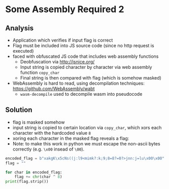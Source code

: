 # Some Assembly Required 2

## Analysis
- Application which verifies if input flag is correct
- Flag must be included into JS source code (since no http request is executed)
- faced with obfuscated JS code that includes web assembly functions
  - Deobfuscation via http://jsnice.org/
  - Input string is copied character by character via web assembly function `copy_char`
  - Final string is then compared with flag (which is somehow masked)
- WebAssembly is hard to read, using decompilation techniques: https://github.com/WebAssembly/wabt
  - `wasm-decompile` used to decompile wasm into pseudocode

## Solution
- flag is masked somehow
- input string is copied to certain location via `copy_char`, which xors each character with the hardcoded value `8`
- xoring each character in the masked flag reveals a flag:
- Note: to make this work in python we must escape the non-ascii bytes correctly (e.g. `\x00` insead of `\00`).

```python
encoded_flag = b"xakgK\x5cNs((j:l9<mimk?:k;9;8=8?=0?>jnn:j=lu\x00\x00"
flag = ""

for char in encoded_flag:
    flag += chr(char ^ 8)
print(flag.strip())
```